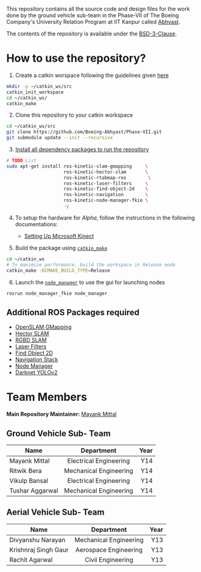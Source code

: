 This repository contains all the source code and design files for the work done by the ground vehicle sub-team in the Phase-VII of The Boeing Company's University Relation Program at IIT Kanpur called [Abhyast](https://www.iitk.ac.in/dord/boeing/public/).

The contents of the repository is available under the [BSD-3-Clause](https://opensource.org/licenses/BSD-3-Clause).

# How to use the repository?

1. Create a catkin worspace following the guidelines given [here](http://wiki.ros.org/catkin/Tutorials/create_a_workspace)
```bash
mkdir -p ~/catkin_ws/src
catkin_init_workspace
cd ~/catkin_ws/
catkin_make
```
2. Clone this repository to your catkin workspace
```bash
cd ~/catkin_ws/src
git clone https://github.com/Boeing-Abhyast/Phase-VII.git
git submodule update --init --recursive
```
3. [Install all dependency packages to run the repository](#additional-ros-packages-required)
```bash
# TODO List
sudo apt-get install ros-kinetic-slam-gmapping     \
                     ros-kinetic-hector-slam       \
                     ros-kinetic-rtabmap-ros        \
                     ros-kinetic-laser-filters     \
                     ros-kinetic-find-object-2d    \
                     ros-kinetic-navigation        \
                     ros-kinetic-node-manager-fkie \
                     -y
```
4. To setup the hardware for *Alpha*, follow the instructions in the following documentations:
	* [Setting Up Microsoft Kinect](hardware_module/hardware_kinect/README.md)

5. Build the package using [`catkin_make`](http://wiki.ros.org/catkin/commands/catkin_make)
```bash
cd ~/catkin_ws
# To maximize performance, build the workspace in Release mode
catkin_make -DCMAKE_BUILD_TYPE=Release
```
6. Launch the [`node_manager`](https://fkie.github.io/multimaster_fkie/node_manager.html) to use the gui for launching nodes
```bash
rosrun node_manager_fkie node_manager       
```

## <a name="additional-ros-packages-required"></a>Additional ROS Packages required

* [OpenSLAM GMapping](http://wiki.ros.org/gmapping)
* [Hector SLAM](http://wiki.ros.org/hector_slam)
* [RGBD SLAM](http://wiki.ros.org/rtabmap_ros)
* [Laser Filters](http://wiki.ros.org/laser_filters)
* [Find Object 2D](http://wiki.ros.org/find_object_2d)
* [Navigation Stack](http://wiki.ros.org/navigation)
* [Node Manager](https://fkie.github.io/multimaster_fkie/node_manager.html)
* [Darknet YOLOv2](https://github.com/leggedrobotics/darknet_ros)

# Team Members

__Main Repository Maintainer:__ [Mayank Mittal](mayankm96.github.io)

## Ground Vehicle Sub- Team
| Name | Department | Year |
| ------------- |:-------------:| -----:|
| Mayank Mittal | Electrical Engineering | Y14 |
| Ritwik Bera | Mechanical Engineering | Y14 |
| Vikulp Bansal | Electrical Engineering | Y14 |
| Tushar Aggarwal | Mechanical Engineering | Y14 |


## Aerial Vehicle Sub- Team
| Name | Department | Year |
| ------------- |:-------------:| -----:|
| Divyanshu Narayan | Mechanical Engineering | Y13 |
| Krishnraj Singh Gaur | Aerospace Engineering | Y13 |
| Rachit Agarwal | Civil Engineering | Y13 |
